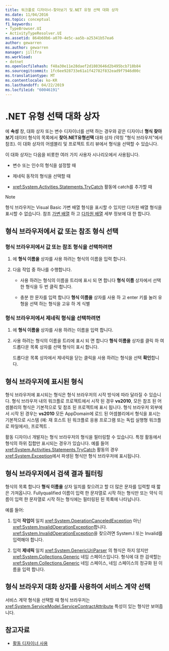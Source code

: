 ```yaml
---
title: 워크플로 디자이너-찾아보기 및.NET 유형 선택 대화 상자
ms.date: 11/04/2016
ms.topic: conceptual
f1_keywords:
- TypeBrowser.UI
- ActivityTypeResolver.UI
ms.assetid: 864b60b6-a070-4e5c-aa5b-a25341b57ea6
author: gewarren
ms.author: gewarren
manager: jillfra
ms.workload:
- dotnet
ms.openlocfilehash: f48a30e11e28daef2d1803646d2b495bcb718b84
ms.sourcegitcommit: 1fc6ee928733e61a1f42782f832ead9f7946d00c
ms.translationtype: MT
ms.contentlocale: ko-KR
ms.lasthandoff: 04/22/2019
ms.locfileid: "60046191"
---
```

# <a name="browse-and-select-a-net-type-dialog-box"></a>.NET 유형 선택 대화 상자

에 **속성** 창, 대화 상자 또는 변수 디자이너를 선택 하는 경우와 같은 디자이너 **형식 찾아보기** 데이터 형식의 목록에서 **찾아.NET유형선택** 대화 상자 (약칭 "형식 브라우저"에서 참조). 이 대화 상자의 어셈블리 및 프로젝트 트리 뷰에서 형식을 선택할 수 있습니다.

이 대화 상자는 다음을 비롯한 여러 가지 사용자 시나리오에서 사용됩니다.

- 변수 또는 인수의 형식을 설정할 때

- 제네릭 동작의 형식을 선택할 때

- <xref:System.Activities.Statements.TryCatch> 활동에 catch를 추가할 때

> [!NOTE]
> 형식 브라우저는 Visual Basic 가변 배열 형식을 표시할 수 있지만 다차원 배열 형식을 표시할 수 없습니다. 참조 [가변 배열](http://go.microsoft.com/fwlink/?LinkId=195226) 하 고 [다차원 배열](http://go.microsoft.com/fwlink/?LinkId=195227) 세부 정보에 대 한 합니다.

## <a name="selecting-a-value-or-reference-type-from-the-type-browser"></a>형식 브라우저에서 값 또는 참조 형식 선택

### <a name="to-select-a-value-or-reference-type-from-the-type-browser"></a>형식 브라우저에서 값 또는 참조 형식을 선택하려면

1. 에 **형식 이름을** 상자를 사용 하려는 형식의 이름을 입력 합니다.

2. 다음 작업 중 하나를 수행합니다.

    - 사용 하려는 형식의 이름을 트리에 표시 되 면 합니다 **형식 이름** 상자에서 선택한 형식을 두 번 클릭 합니다.

    - 충분 한 문자를 입력 합니다 **형식 이름을** 상자를 사용 하 고 enter 키를 눌러 유형을 선택 하는 형식을 고유 하 게 식별

### <a name="to-select-a-generic-type-from-the-type-browser"></a>형식 브라우저에서 제네릭 형식을 선택하려면

1. 에 **형식 이름을** 상자를 사용 하려는 이름을 입력 합니다.

2. 사용 하려는 형식의 이름을 트리에 표시 되 면 합니다 **형식 이름을** 상자를 클릭 하 여 드롭다운 목록 상자를 선택 형식이 표시 합니다.

     드롭다운 목록 상자에서 제네릭을 닫는 클릭을 사용 하려는 형식을 선택 **확인**합니다.

## <a name="types-displayed-in-the-type-browser"></a>형식 브라우저에 표시된 형식

형식 브라우저에 표시되는 형식은 형식 브라우저의 시작 방식에 따라 달라질 수 있습니다. 형식 브라우저 내의 워크플로 프로젝트에서 시작 된 경우 **vs2010**, 모든 참조 된 어셈블리의 형식은 기본적으로 및 참조 된 프로젝트에 표시 됩니다. 형식 브라우저 외부에서 시작 된 경우는 **vs2010** 모든 AppDomain에 로드 된 어셈블리에서 형식을 표시는 기본적으로 시스템 (예: 재 호스트 된 워크플로 응용 프로그램 또는 독립 실행형 워크플로 파일에서), 프로젝트 .

활동 디자이너 개발자는 형식 브라우저의 형식을 필터링할 수 있습니다. 특정 활동에서 형식의 하위 집합만 표시되는 경우가 있습니다. 예를 들어 <xref:System.Activities.Statements.TryCatch> 활동의 경우 <xref:System.Exception>에서 파생된 형식만 형식 브라우저에 표시됩니다.

## <a name="filtering-search-results-in-the-type-browser"></a>형식 브라우저에서 검색 결과 필터링

형식의 목록 합니다 **형식 이름을** 상자 일치를 찾으려고 할 더 많은 문자를 입력할 때 짧은 가져옵니다. Fullyqualified 이름이 입력 한 문자열로 시작 하는 형식만 또는 약식 이름이 입력 한 문자열로 시작 하는 형식에는 필터링된 된 목록에 나타납니다.

예를 들어:

1. 입력 **작업이** 일치 <xref:System.OperationCanceledException> 아닌 <xref:System.InvalidOperationException>합니다. <xref:System.InvalidOperationException>을 찾으려면 System.I 또는 Invalid를 입력해야 합니다.

2. 입력 **제네릭** 일치 <xref:System.GenericUriParser> 의 형식은 하지 않지만 <xref:System.Collections.Generic> 네임 스페이스입니다. 형식에 대 한 검색할는 <xref:System.Collections.Generic> 네임 스페이스, 네임 스페이스의 정규화 된 이름을 입력 합니다.

## <a name="selecting-a-service-contract-using-the-type-browser-dialog"></a>형식 브라우저 대화 상자를 사용하여 서비스 계약 선택

서비스 계약 형식을 선택할 때 형식 브라우저는 <xref:System.ServiceModel.ServiceContractAttribute> 특성이 있는 형식만 보여줍니다.

## <a name="see-also"></a>참고자료

- [활동 디자이너 사용](../workflow-designer/using-the-activity-designers.md)